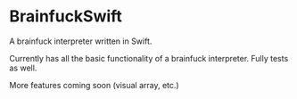 # BrainfuckSwift

A brainfuck interpreter written in Swift.

Currently has all the basic functionality of a brainfuck interpreter. Fully tests as well.

More features coming soon (visual array, etc.)
